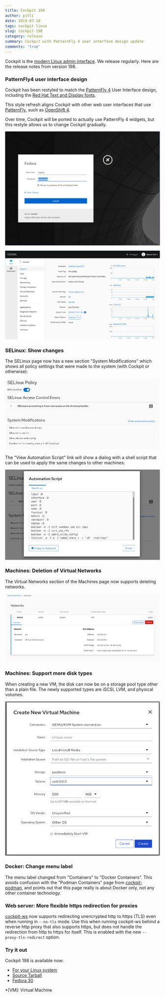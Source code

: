 ```yaml
---
title: Cockpit 198
author: pitti
date: 2019-07-10
tags: cockpit linux
slug: cockpit-198
category: release
summary: Cockpit with PatternFly 4 user interface design update
comments: 'true'
---
```


Cockpit is the [modern Linux admin interface](https://cockpit-project.org/). We
release regularly.  Here are the release notes from version 198.

### PatternFly4 user interface design

Cockpit has been restyled to match the
[PatternFly 4](https://pf4.patternfly.org/components/Button/examples/)
User Interface design, including the
[Red Hat Text and Display fonts](https://github.com/RedHatOfficial/RedHatFont).

This style refresh aligns Cockpit with other web user interfaces that use
[PatternFly](https://www.patternfly.org/), such as
[OpenShift 4](https://www.redhat.com/en/openshift-4).

Over time, Cockpit will be ported to actually use PatternFly 4 widgets, but
this restyle allows us to change Cockpit gradually.

![login page](/images/login-pf4.png)

![system page](/images/system-pf4.png)

### SELinux: Show changes

The SELinux page now has a new section "System Modifications" which shows all
policy settings that were made to the system (with Cockpit or otherwise):

![SELinux modifications](/images/selinux-modifications.png)

The "View Automation Script" link will show a dialog with a shell script that
can be used to apply the same changes to other machines:

![SELinux automation script](/images/selinux-autoscript.png)

### Machines: Deletion of Virtual Networks

The Virtual Networks section of the Machines page now supports deleting networks.

![delete virtual network](/images/machines-delete-network.png)

### Machines: Support more disk types

When creating a new VM, the disk can now be on a storage pool type other than a
plain file. The newly supported types are iSCSI, LVM, and physical volumes.

![VM creation with iSCSI pool](/images/machines-create-iscsi.png)

### Docker: Change menu label

The menu label changed from "Containers" to "Docker Containers". This avoids
confusion with the "Podman Containers" page from
[cockpit-podman](https://github.com/cockpit-project/cockpit-podman), and points
out that this page really is about Docker only, not any other container
technology.

### Web server: More flexible https redirection for proxies

[cockpit-ws](https://cockpit-project.org/guide/latest/cockpit-ws.8.html) now
supports redirecting unencrypted http to https (TLS) even when running in
`--no-tls` mode. Use this when running cockpit-ws behind a reverse http proxy
that also supports https, but does not handle the redirection from http to
https for itself. This is enabled with the new `--proxy-tls-redirect` option.

### Try it out

Cockpit 198 is available now:

 * [For your Linux system](https://cockpit-project.org/running.html)
 * [Source Tarball](https://github.com/cockpit-project/cockpit/releases/tag/198)
 * [Fedora 30](https://bodhi.fedoraproject.org/updates/FEDORA-2019-2284294b43)

*[VM]: Virtual Machine
